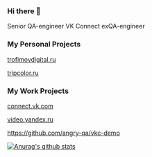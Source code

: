 ### Hi there 👋
Senior QA-engineer VK Connect
exQA-engineer
### My Personal Projects
<a href="https://trofimovdigital.ru">trofimovdigital.ru</a>


<a href="https://tripcolor.ru">tripcolor.ru</a>

### My Work Projects
<a href="https://connect.vk.com">connect.vk.com</a>


<a href="https://yandex.video.ru">video.yandex.ru</a>

https://github.com/angry-qa/vkc-demo

<a href="https://github.com/anuraghazra/github-readme-stats">
  <img align="center" src="https://github-readme-stats.anuraghazra1.vercel.app/api?username=angry-qa&show_icons=true&include_all_commits=true&theme=material-palenight" alt="Anurag's github stats" />
</a>

<!--
**angry-qa/angry-qa** is a ✨ _special_ ✨ repository because its `README.md` (this file) appears on your GitHub profile.

Here are some ideas to get you started:

- 🔭 I’m currently working on ...
- 🌱 I’m currently learning ...
- 👯 I’m looking to collaborate on ...
- 🤔 I’m looking for help with ...
- 💬 Ask me about ...
- 📫 How to reach me: ...
- 😄 Pronouns: ...
- ⚡ Fun fact: ...
-->
